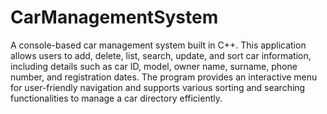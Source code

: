 # CarManagementSystem
A console-based car management system built in C++. This application allows users to add, delete, list, search, update, and sort car information, including details such as car ID, model, owner name, surname, phone number, and registration dates. The program provides an interactive menu for user-friendly navigation and supports various sorting and searching functionalities to manage a car directory efficiently.
